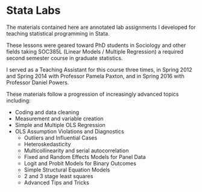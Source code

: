 # Stata Labs

The materials contained here are annotated lab assignments I 
developed for teaching statistical programming in Stata.

These lessons were geared toward PhD students in Sociology 
and other fields taking SOC385L (Linear Models / Multiple Regression)
a required second semester course in graduate statistics.

I served as a Teaching Assistant for this course three times,
in Spring 2012 and Spring 2014 with Professor Pamela Paxton,
and in Spring 2016 with Professor Daniel Powers.

These materials follow a progression of increasingly advanced topics
including:

  * Coding and data cleaning
  * Measurement and variable creation
  * Simple and Multiple OLS Regression
  * OLS Assumption Violations and Diagnostics
    * Outliers and Influential Cases
    * Heteroskedasticity
    * Multicollinearity and serial autocorrelation
    * Fixed and Random Effects Models for Panel Data
    * Logit and Probit Models for Binary Outcomes
    * Simple Structural Equation Models
    * 2 and 3 stage least squares
    * Advanced Tips and Tricks

